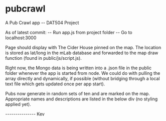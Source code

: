 # pubcrawl
A Pub Crawl app -- DAT504 Project

As of latest commit:
-- Run app.js from project folder
-- Go to localhost:3000

Page should display with The Cider House pinned on the map. The location is stored as lat/long in the mLab database and forwarded to the map draw function (found in public/js/script.js).

Right now, the Mongo data is being written into a .json file in the public folder whenever the app is started from node. We could do with pulling the array directly and dynamically, if possible (without bridging through a local text file which gets updated once per app start).

Pubs now generate in random sets of ten and are marked on the map. Appropriate names and descriptions are listed in the below div (no styling applied yet).

--------------- Kev
